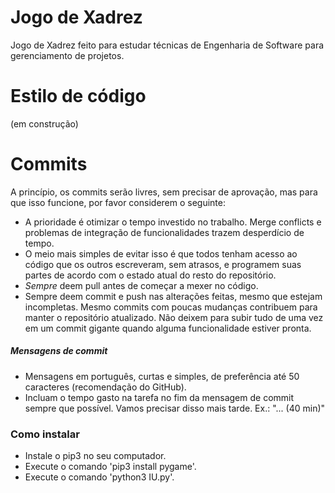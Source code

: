 # Jogo de Xadrez
Jogo de Xadrez feito para estudar técnicas de Engenharia de Software para gerenciamento de projetos.

# Estilo de código
(em construção)

# Commits


A princípio, os commits serão livres, sem precisar de aprovação, mas para que isso funcione, por favor considerem o seguinte:
- A prioridade é otimizar o tempo investido no trabalho. Merge conflicts e problemas de integração de funcionalidades trazem desperdício de tempo.
- O meio mais simples de evitar isso é que todos tenham acesso ao código que os outros escreveram, sem atrasos, e programem suas partes de acordo com o estado atual do resto do repositório.
- *Sempre* deem pull antes de começar a mexer no código.
- Sempre deem commit e push nas alterações feitas, mesmo que estejam incompletas. Mesmo commits com poucas mudanças contribuem para manter o repositório atualizado. Não deixem para subir tudo de uma vez em um commit gigante quando alguma funcionalidade estiver pronta.

##### Mensagens de commit
- Mensagens em português, curtas e simples, de preferência até 50 caracteres (recomendação do GitHub).
- Incluam o tempo gasto na tarefa no fim da mensagem de commit sempre que possível. Vamos precisar disso mais tarde. Ex.: "... (40 min)"

### Como instalar
- Instale o pip3 no seu computador.
- Execute o comando 'pip3 install pygame'.
- Execute o comando 'python3 IU.py'.
